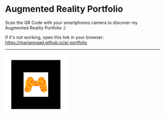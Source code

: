 # Augmented Reality Portfolio

Scan the QR Code with your smartphones camera to discover my Augmented Reality Portfolio :)

If it's not working, open this link in your browser: https://mariamraad.github.io/ar-portfolio
___________
<!---ISSUE:
for this project I wish that ARjs will work with this QR Code image.
If not it should work with the last one (black/colored M in hiro marker style).
___________--->
<!--- ![Batman](/assets/images/batman.jpg) --->
<!--- ![Hiro](/assets/images/markers/hiro.png) --->
<!--- ![QrCode](/assets/images/QRCode_mitRahmen.svg) --->

<!--- <img src="/assets/images/QRCode_mitRahmen.svg" data-canonical-src="/assets/images/QRCode_mitRahmen.svg" width="200" height="400" /> --->

<!--- <img src="/assets/images/QR.png" data-canonical-src="/assets/images/QR.png" width="200" height="200" /> --->

<!--- <img src="/assets/images/markers/pattern-Logo_M.png" data-canonical-src="/assets/images/markers/pattern-Logo_M.png" width="200" height="200" /> --->

<!--- <img src="/assets/images/markers/pattern-marker.png" data-canonical-src="/assets/images/markers/pattern-marker.png" width="200" height="200" /> --->

<img src="/assets/images/markers/orange.png" data-canonical-src="/assets/images/markers/orange.png" width="200" height="200" />
